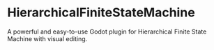 # HierarchicalFiniteStateMachine
A powerful and easy-to-use Godot plugin for Hierarchical Finite State Machine with visual editing.

